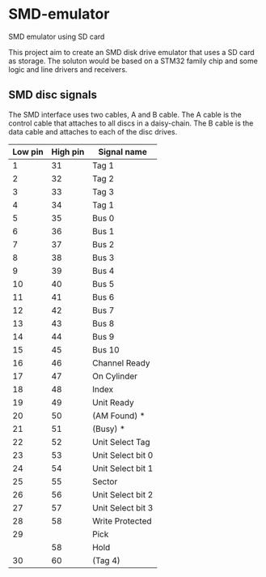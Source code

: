 SMD-emulator
============

SMD emulator using SD card

This project aim to create an SMD disk drive emulator that uses a SD card as storage. The soluton would be based on a STM32 family chip
and some logic and line drivers and receivers.

SMD disc signals
----------------

The SMD interface uses two cables, A and B cable. The A cable is the control cable that attaches to all discs in a daisy-chain.
The B cable is the data cable and attaches to each of the disc drives. 

| Low pin | High pin | Signal name       |
|---------|----------|-------------------|
|   1     |   31     | Tag 1             |
|   2     |   32     | Tag 2             |
|   3     |   33     | Tag 3             |
|   4     |   34     | Tag 1             |
|   5     |   35     | Bus 0             |
|   6     |   36     | Bus 1             |
|   7     |   37     | Bus 2             |
|   8     |   38     | Bus 3             |
|   9     |   39     | Bus 4             |
|  10     |   40     | Bus 5             |
|  11     |   41     | Bus 6             |
|  12     |   42     | Bus 7             |
|  13     |   43     | Bus 8             |
|  14     |   44     | Bus 9             |
|  15     |   45     | Bus 10            |
|  16     |   46     | Channel Ready     |
|  17     |   47     | On Cylinder       |
|  18     |   48     | Index             |
|  19     |   49     | Unit Ready        |
|  20     |   50     | (AM Found) *      |
|  21     |   51     | (Busy) *          |
|  22     |   52     | Unit Select Tag   |
|  23     |   53     | Unit Select bit 0 |
|  24     |   54     | Unit Select bit 1 |
|  25     |   55     | Sector |
|  26     |   56     | Unit Select bit 2 |
|  27     |   57     | Unit Select bit 3 |
|  28     |   58     | Write Protected   |
|  29     |          | Pick              |
|         |   58     | Hold              |
|  30     |   60     | (Tag 4)           |
